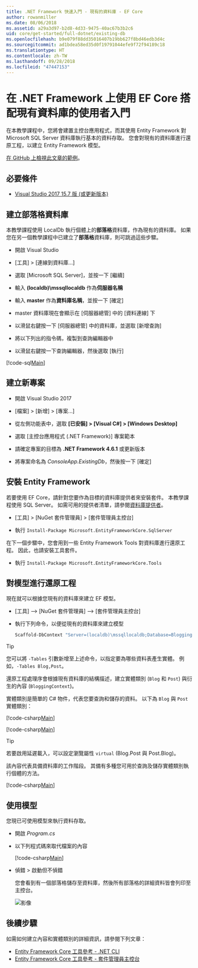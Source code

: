 ```yaml
---
title: .NET Framework 快速入門 - 現有的資料庫 - EF Core
author: rowanmiller
ms.date: 08/06/2018
ms.assetid: a29a3d97-b2d8-4d33-9475-40ac67b3b2c6
uid: core/get-started/full-dotnet/existing-db
ms.openlocfilehash: b9e079f88dd35016407b19bb627f8bd46edb3d4c
ms.sourcegitcommit: ad1bdea58ed35d0f19791044efe9f72f94189c18
ms.translationtype: HT
ms.contentlocale: zh-TW
ms.lasthandoff: 09/28/2018
ms.locfileid: "47447153"
---
```

# <a name="getting-started-with-ef-core-on-net-framework-with-an-existing-database"></a>在 .NET Framework 上使用 EF Core 搭配現有資料庫的使用者入門

在本教學課程中，您將會建置主控台應用程式，而其使用 Entity Framework 對 Microsoft SQL Server 資料庫執行基本的資料存取。 您會對現有的資料庫進行還原工程，以建立 Entity Framework 模型。

[在 GitHub 上檢視此文章的範例](https://github.com/aspnet/EntityFramework.Docs/tree/master/samples/core/GetStarted/FullNet/ConsoleApp.ExistingDb)。

## <a name="prerequisites"></a>必要條件

* [Visual Studio 2017 15.7 版 (或更新版本)](https://www.visualstudio.com/downloads/)

## <a name="create-blogging-database"></a>建立部落格資料庫

本教學課程使用 LocalDb 執行個體上的**部落格**資料庫，作為現有的資料庫。 如果您在另一個教學課程中已建立了**部落格**資料庫，則可跳過這些步驟。

* 開啟 Visual Studio

* [工具] > [連線到資料庫...]

* 選取 [Microsoft SQL Server]，並按一下 [繼續]

* 輸入 **(localdb)\mssqllocaldb** 作為**伺服器名稱**

* 輸入 **master** 作為**資料庫名稱**，並按一下 [確定]

* master 資料庫現在會顯示在 [伺服器總管] 中的 [資料連線] 下

* 以滑鼠右鍵按一下 [伺服器總管] 中的資料庫，並選取 [新增查詢]

* 將以下列出的指令碼，複製到查詢編輯器中

* 以滑鼠右鍵按一下查詢編輯器，然後選取 [執行]

[!code-sql[Main](../_shared/create-blogging-database-script.sql)]

## <a name="create-a-new-project"></a>建立新專案

* 開啟 Visual Studio 2017

* [檔案] > [新增] > [專案...]

* 從左側功能表中，選取 **[已安裝] > [Visual C#] > [Windows Desktop]**

* 選取 [主控台應用程式 (.NET Framework)] 專案範本

* 請確定專案的目標為 **.NET Framework 4.6.1** 或更新版本

* 將專案命名為 *ConsoleApp.ExistingDb*，然後按一下 [確定]

## <a name="install-entity-framework"></a>安裝 Entity Framework

若要使用 EF Core，請針對您要作為目標的資料庫提供者來安裝套件。 本教學課程使用 SQL Server。 如需可用的提供者清單，請參閱[資料庫提供者](../../providers/index.md)。

* [工具] > [NuGet 套件管理員] > [套件管理員主控台]

* 執行 `Install-Package Microsoft.EntityFrameworkCore.SqlServer`

在下一個步驟中，您會用到一些 Entity Framework Tools 對資料庫進行還原工程。 因此，也請安裝工具套件。

* 執行 `Install-Package Microsoft.EntityFrameworkCore.Tools`

## <a name="reverse-engineer-the-model"></a>對模型進行還原工程

現在就可以根據您現有的資料庫來建立 EF 模型。

* [工具] –> [NuGet 套件管理員] –> [套件管理員主控台]

* 執行下列命令，以便從現有的資料庫來建立模型

  ``` powershell
  Scaffold-DbContext "Server=(localdb)\mssqllocaldb;Database=Blogging;Trusted_Connection=True;" Microsoft.EntityFrameworkCore.SqlServer
  ```

> [!TIP]  
> 您可以將 `-Tables` 引數新增至上述命令，以指定要為哪些資料表產生實體。 例如，`-Tables Blog,Post`。

還原工程處理序會根據現有資料庫的結構描述，建立實體類別 (`Blog` 和 `Post`) 與衍生的內容 (`BloggingContext`)。

實體類別是簡單的 C# 物件，代表您要查詢和儲存的資料。 以下為 `Blog` 與 `Post` 實體類別：

 [!code-csharp[Main](../../../../samples/core/GetStarted/FullNet/ConsoleApp.ExistingDb/Blog.cs)]

[!code-csharp[Main](../../../../samples/core/GetStarted/FullNet/ConsoleApp.ExistingDb/Post.cs)]

> [!TIP]  
> 若要啟用延遲載入，可以設定瀏覽屬性 `virtual` (Blog.Post 與 Post.Blog)。

該內容代表具備資料庫的工作階段。 其備有多種您可用於查詢及儲存實體類別執行個體的方法。

[!code-csharp[Main](../../../../samples/core/GetStarted/FullNet/ConsoleApp.ExistingDb/BloggingContext.cs)]

## <a name="use-the-model"></a>使用模型

您現已可使用模型來執行資料存取。

* 開啟 *Program.cs*

* 以下列程式碼來取代檔案的內容

  [!code-csharp[Main](../../../../samples/core/GetStarted/FullNet/ConsoleApp.ExistingDb/Program.cs)] 

* 偵錯 > 啟動但不偵錯

  您會看到有一個部落格儲存至資料庫，然後所有部落格的詳細資料皆會列印至主控台。

  ![影像](_static/output-existing-db.png)

## <a name="next-steps"></a>後續步驟

如需如何建立內容和實體類別的詳細資訊，請參閱下列文章：
* [Entity Framework Core 工具參考 - .NET CLI](xref:core/miscellaneous/cli/dotnet#dotnet-ef-dbcontext-scaffold)
* [Entity Framework Core 工具參考 - 套件管理員主控台](xref:core/miscellaneous/cli/powershell#scaffold-dbcontext)